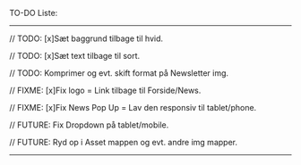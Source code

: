 TO-DO Liste:

________________________________________________________________________________



// TODO: [x]Sæt baggrund tilbage til hvid.

// TODO: [x]Sæt text tilbage til sort.

// TODO: Komprimer og evt. skift format på Newsletter img.

// FIXME: [x]Fix logo = Link tilbage til Forside/News.

// FIXME: [x]Fix News Pop Up = Lav den responsiv til tablet/phone.

// FUTURE: Fix Dropdown på tablet/mobile.

// FUTURE: Ryd op i Asset mappen og evt. andre img mapper.



________________________________________________________________________________

